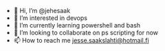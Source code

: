 - 👋 Hi, I’m @jehesaak
- 👀 I’m interested in devops
- 🌱 I’m currently learning powershell and bash
- 💞️ I’m looking to collaborate on ps scripting for now
- 📫 How to reach me jesse.saakslahti@hotmail.fi

<!---
jehesaak/jehesaak is a ✨ special ✨ repository because its `README.md` (this file) appears on your GitHub profile.
You can click the Preview link to take a look at your changes.
--->
